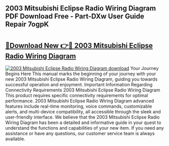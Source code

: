 ## 2003 Mitsubishi Eclipse Radio Wiring Diagram PDF Download Free - Part-DXw User Guide Repair 7ogpK

# <h2><a href="http://dfiaw9f.blite.top/?on=2003+Mitsubishi+Eclipse+Radio+Wiring+Diagram">🔗Download New 👉🔴 2003 Mitsubishi Eclipse Radio Wiring Diagram</a></h2>

[![2003 Mitsubishi Eclipse Radio Wiring Diagram download](https://i.imgur.com/lujVjoI.png)](http://dfiaw9f.blite.top/?on=2003+Mitsubishi+Eclipse+Radio+Wiring+Diagram)
Your Journey Begins Here This manual marks the beginning of your journey with your new 2003 Mitsubishi Eclipse Radio Wiring Diagram, guiding you towards successful operation and enjoyment. Important Information Regarding Connectivity Requirements 2003 Mitsubishi Eclipse Radio Wiring Diagram This product requires specific connectivity requirements for optimal performance. 2003 Mitsubishi Eclipse Radio Wiring Diagram advanced features include real-time monitoring, voice commands, customizable alerts, and multi-device compatibility, all accessible through the sleek and user-friendly interface. We believe that the 2003 Mitsubishi Eclipse Radio Wiring Diagram has been a detailed and informative guide in your quest to understand the functions and capabilities of your new item. If you need any assistance or have any questions, our customer service team is always available.
